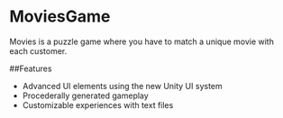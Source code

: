 # MoviesGame
Movies is a puzzle game where you have to match a unique movie with each customer.

##Features
* Advanced UI elements using the new Unity UI system
* Procederally generated gameplay
* Customizable experiences with text files
